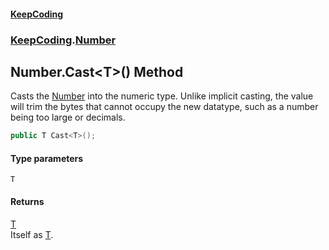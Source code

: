 #### [KeepCoding](index.md 'index')
### [KeepCoding](KeepCoding.md 'KeepCoding').[Number](Number.md 'KeepCoding.Number')
## Number.Cast&lt;T&gt;() Method
Casts the [Number](Number.md 'KeepCoding.Number') into the numeric type. Unlike implicit casting, the value will trim the bytes that cannot occupy the new datatype, such as a number being too large or decimals.  
```csharp
public T Cast<T>();
```
#### Type parameters
<a name='KeepCoding_Number_Cast_T_()_T'></a>
`T`  
  
#### Returns
[T](Number_Cast_T_().md#KeepCoding_Number_Cast_T_()_T 'KeepCoding.Number.Cast&lt;T&gt;().T')  
Itself as [T](Number_Cast_T_().md#KeepCoding_Number_Cast_T_()_T 'KeepCoding.Number.Cast&lt;T&gt;().T').
